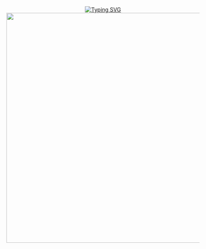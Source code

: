 <div align="center">
  <a href="https://git.io/typing-svg">
    <img src="https://readme-typing-svg.demolab.com?font=consolas&weight=800&size=26&duration=4000&pause=2000&color=F8D86A&background=E2E1E400&center=true&vCenter=true&width=435&lines=Welcome+to+my+github+%F0%9F%8C%BC" alt="Typing SVG" />
  </a>
</div>
<div align="center">
  <img align="center" width="600" src="https://github-readme-stats.vercel.app/api?username=Capybaring&theme=transparent&include_all_commits=true&show_icons=true&hide_border=true"/>
</div>
